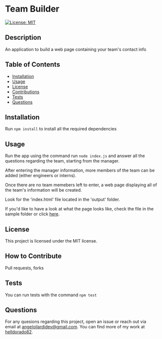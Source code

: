 # Team Builder

[![License: MIT](https://img.shields.io/badge/License-MIT-yellow.svg)](https://opensource.org/licenses/MIT)

## Description

An application to build a web page containing your team's contact info

## Table of Contents 

- [Installation](#installation)
- [Usage](#usage)
- [License](#license)
- [Contributions](#how-to-contribute)
- [Tests](#tests)
- [Questions](#questions)

## Installation

Run `npm install` to install all the required dependencies

## Usage

Run the app using the command run `node index.js` and answer all the questions regarding the team, starting from the manager. 

After entering the manager information, more members of the team can be added (either engineers or interns). 

Once there are no team memebers left to enter, a web page displaying all of the team's information will be created. 

Look for the 'index.html' file located in the 'output' folder. 

If you'd like to have a look at what the page looks like, check the file in the sample folder or click [here](./sample/team.html).

## License

This project is licensed under the MIT license.

## How to Contribute

Pull requests, forks

## Tests

You can run tests with the command `npm test`

## Questions

For any quesions regarding this project, open an issue or reach out via email at angeloilardidev@gmail.com. You can find more of my work at [helldorado82](https://github.com/helldorado82/).